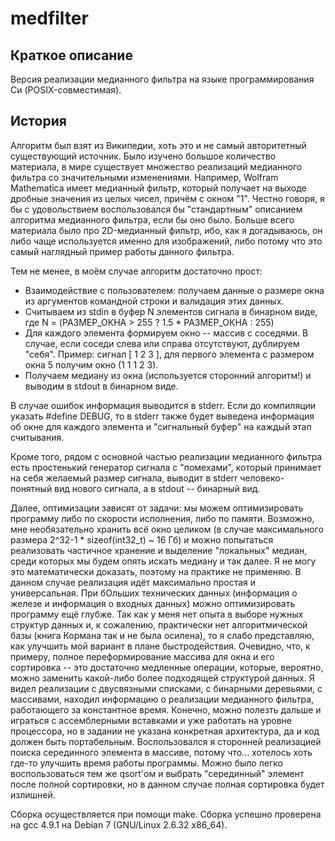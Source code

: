 # medfilter

## Краткое описание
Версия реализации медианного фильтра на языке программирования Си (POSIX-совместимая).

## История
Алгоритм был взят из Википедии, хоть это и не самый авторитетный существующий источник.
Было изучено большое количество материала, в мире существует множество реализаций медианного фильтра со значительными изменениями. Например, Wolfram Mathematica имеет медианный фильтр, который получает на выходе дробные значения из целых чисел, причём с окном "1". Честно говоря, я бы с удовольствием воспользовался бы "стандартным" описанием алгоритма медианного фильтра, если бы оно было. Больше всего материала было про 2D-медианный фильтр, ибо, как я догадываюсь, он либо чаще используется именно для изображений, либо потому что это самый наглядный пример работы данного фильтра.

Тем не менее, в моём случае алгоритм достаточно прост:
* Взаимодействие с пользователем: получаем данные о размере окна из аргументов командной строки и валидация этих данных.
* Считываем из stdin в буфер N элементов сигнала в бинарном виде, где N = (РАЗМЕР_ОКНА > 255 ? 1.5 * РАЗМЕР_ОКНА : 255)
* Для каждого элемента формируем окно -- массив с соседями. В случае, если соседи слева или справа отсутствуют, дублируем "себя". Пример: сигнал [ 1 2 3 ], для первого элемента с размером окна 5 получим окно (1 1 1 2 3).
* Получаем медиану из окна (используется сторонний алгоритм!) и выводим в stdout в бинарном виде.

В случае ошибок информация выводится в stderr. Если до компиляции указать #define DEBUG, то в stderr также будет выведена информация об окне для каждого элемента и "сигнальный буфер" на каждый этап считывания.

Кроме того, рядом с основной частью реализации медианного фильтра есть простенький генератор сигнала с "помехами", который принимает на себя желаемый размер сигнала, выводит в stderr человеко-понятный вид нового сигнала, а в stdout -- бинарный вид.

Далее, оптимизации зависят от задачи: мы можем оптимизировать программу либо по скорости исполнения, либо по памяти. Возможно, мне необязательно хранить всё окно целиком (в случае максимального размера 2^32-1 * sizeof(int32_t) ~ 16 Гб) и можно попытаться реализовать частичное хранение и выделение "локальных" медиан, среди которых мы будем опять искать медиану и так далее. Я не могу это математически доказать, поэтому на практике не применяю. В данном случае реализация идёт максимально простая и универсальная. При бОльших технических данных (информация о железе и информация о входных данных) можно оптимизировать программу ещё глубже.
Так как у меня нет опыта в выборе нужных структур данных и, к сожалению, практически нет алгоритмической базы (книга Кормана так и не была осилена), то я слабо представляю, как улучшить мой вариант в плане быстродействия. Очевидно, что, к примеру, полное переформирование массива для окна и его сортировка -- это достаточно медленные операции, которые, вероятно, можно заменить какой-либо более подходящей структурой данных. Я видел реализации с двусвязными списками, с бинарными деревьями, с массивами, находил информацию о реализации медианного фильтра, работающего за константное время. Конечно, можно полезть дальше и играться с ассемблерными вставками и уже работать на уровне процессора, но в задании не указана конкретная архитектура, да и код должен быть портабельным. Воспользовался я сторонней реализацией поиска серединного элемента в массиве, потому что... хотелось хоть где-то улучшить время работы программы. Можно было легко воспользоваться тем же qsort'ом и выбрать "серединный" элемент после полной сортировки, но в данном случае полная сортировка будет излишней.

Сборка осуществляется при помощи make. Сборка успешно проверена на gcc 4.9.1 на Debian 7 (GNU/Linux 2.6.32 x86_64).
